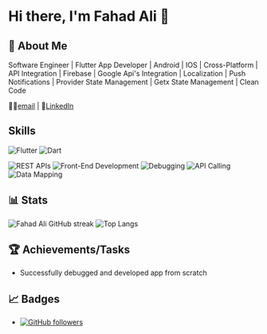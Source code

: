 # Hi there, I'm Fahad Ali 👋

## 🚀 About Me

Software Engineer | Flutter App Developer | Android | IOS | Cross-Platform | API Integration | Firebase | Google Api's Integration | Localization | Push Notifications | Provider State Management | Getx State Management | Clean Code

👩‍💻[email](mailto:m.mohsin00933@gmail.com) | 🤝[LinkedIn](https://www.linkedin.com/in/fahad-ali-b23a73205) 

## Skills

![Flutter](https://img.shields.io/badge/Flutter-Expert-2BB7F6?logo=flutter)
![Dart](https://img.shields.io/badge/Dart-Expert-0175C2?logo=dart)
<!---
![Node.js](https://img.shields.io/badge/Node.js-Expert-339933?logo=node.js)
![Express.js](https://img.shields.io/badge/Express.js-Expert-000000?logo=express)
![JavaScript](https://img.shields.io/badge/JavaScript-Expert-F7DF1E?logo=javascript)
-->

![REST APIs](https://img.shields.io/badge/REST%20APIs-Expert-FFC300?logo=rest)
![Front-End Development](https://img.shields.io/badge/Front--End%20Development-Expert-1380C3?logo=frontend)
![Debugging](https://img.shields.io/badge/Debugging-Expert-9B111E?logo=debugging)
![API Calling](https://img.shields.io/badge/API%20Calling-Expert-2E8B57?logo=api)
![Data Mapping](https://img.shields.io/badge/Data%20Mapping-Expert-6A5ACD?logo=data)




## 📊 Stats

![Fahad Ali GitHub streak](https://github-readme-streak-stats.herokuapp.com/?user=FahadAli2001&theme=radical)
![Top Langs](https://github-readme-stats.vercel.app/api/top-langs/?username=dkrmentor&layout=compact&theme=radical)

<!-- ![Fahad Ali GitHub stats](https://github-readme-stats.vercel.app/api?username=FahadAli2001&show_icons=true&theme=radical)
 -->
<!-- ![Fahad Ali  GitHub trophies](https://github-profile-trophy.vercel.app/?username=FahadAli2001&theme=onedark)
 -->

## 🏆 Achievements/Tasks
- Successfully debugged and developed app from scratch

## 📈 Badges

- [![GitHub followers](https://img.shields.io/github/followers/FahadAli2001?style=social)](https://github.com/FahadAli2001)
